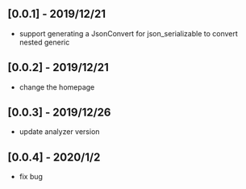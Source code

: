 ## [0.0.1] - 2019/12/21
* support generating a JsonConvert for json_serializable to convert nested generic

## [0.0.2] - 2019/12/21
* change the homepage

## [0.0.3] - 2019/12/26
* update analyzer version

## [0.0.4] - 2020/1/2
* fix bug